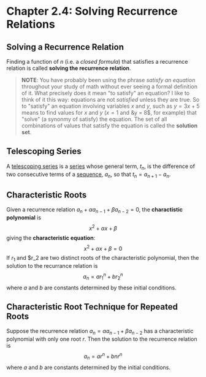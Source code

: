 # Chapter 2.4: Solving Recurrence Relations 


## Solving a Recurrence Relation

Finding a function of $n$ (i.e. a *closed formula*) that satisfies a recurrence
relation is called **solving the recurrence relation**.

> **NOTE**: You have probably been using the phrase *satisfy an equation*
> throughout your study of math without ever seeing a formal definition of it.
> What precisely does it mean "to satisfy" an equation?  I like to think of it
> this way: equations are not *satisfied* unless they are true. So to "satisfy" 
> an equation involving variables $x$ and $y$, such as $y = 3x + 5$ means to
> find values for $x$ and $y$ ($x = 1$ and &y = 8$, for example) that "solve"
> (a synonmy of satisfy) the equation. The set of all combinations of values
> that satisfy the equation is called the **solution set**.


## Telescoping Series

A [telescoping series](https://en.wikipedia.org/wiki/Telescoping_series) is
a [series](https://en.wikipedia.org/wiki/Series_(mathematics)) whose general
term, $t_n$, is the difference of two consecutive terms of a
[sequence](https://en.wikipedia.org/wiki/Sequence), $a_n$, so that
$t_n = a_{n+1} - a_n$.


## Characteristic Roots

Given a recurrence relation $a_n + \alpha a_{n-1} + \beta a_{n-2} = 0$, the
**charactistic polynomial** is
$$
x^2 + \alpha x + \beta
$$
giving the **characteristic equation**:
$$
x^2 + \alpha x + \beta = 0
$$
If $r_1$ and $r_2 are two distinct roots of the characteristic polynomial, then
the solution to the recurrance relation is
$$
a_n = a r^n_1 + b r^n_2
$$
where $a$ and $b$ are constants determined by these initial conditions.


## Characteristic Root Technique for Repeated Roots

Suppose the recurrence relation $a_n = \alpha a_{n-1} + \beta a_{n-2}$ has a
characteristic polynomial with only one root $r$. Then the solution to the
recurrence relation is
$$
a_n = ar^n + bnr^n
$$
where $a$ and $b$ are constants determined by the initial conditions.
